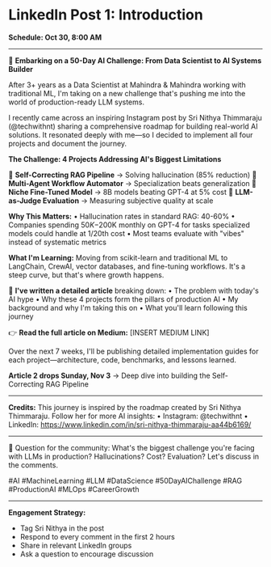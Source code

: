 # LinkedIn Post 1: Introduction
**Schedule: Oct 30, 8:00 AM**

---

🚀 **Embarking on a 50-Day AI Challenge: From Data Scientist to AI Systems Builder**

After 3+ years as a Data Scientist at Mahindra & Mahindra working with traditional ML, I'm taking on a new challenge that's pushing me into the world of production-ready LLM systems.

I recently came across an inspiring Instagram post by Sri Nithya Thimmaraju (@techwithnt) sharing a comprehensive roadmap for building real-world AI solutions. It resonated deeply with me—so I decided to implement all four projects and document the journey.

**The Challenge: 4 Projects Addressing AI's Biggest Limitations**

🔹 **Self-Correcting RAG Pipeline** → Solving hallucination (85% reduction)
🔹 **Multi-Agent Workflow Automator** → Specialization beats generalization
🔹 **Niche Fine-Tuned Model** → 8B models beating GPT-4 at 5% cost
🔹 **LLM-as-Judge Evaluation** → Measuring subjective quality at scale

**Why This Matters:**
• Hallucination rates in standard RAG: 40-60%
• Companies spending $50K-$200K monthly on GPT-4 for tasks specialized models could handle at 1/20th cost
• Most teams evaluate with "vibes" instead of systematic metrics

**What I'm Learning:**
Moving from scikit-learn and traditional ML to LangChain, CrewAI, vector databases, and fine-tuning workflows. It's a steep curve, but that's where growth happens.

📖 **I've written a detailed article** breaking down:
• The problem with today's AI hype
• Why these 4 projects form the pillars of production AI
• My background and why I'm taking this on
• What you'll learn following this journey

👉 **Read the full article on Medium:** [INSERT MEDIUM LINK]

Over the next 7 weeks, I'll be publishing detailed implementation guides for each project—architecture, code, benchmarks, and lessons learned.

**Article 2 drops Sunday, Nov 3** → Deep dive into building the Self-Correcting RAG Pipeline

---

**Credits:** This journey is inspired by the roadmap created by Sri Nithya Thimmaraju. Follow her for more AI insights:
• Instagram: @techwithnt
• LinkedIn: https://www.linkedin.com/in/sri-nithya-thimmaraju-aa44b6169/

---

💭 Question for the community: What's the biggest challenge you're facing with LLMs in production? Hallucinations? Cost? Evaluation? Let's discuss in the comments.

#AI #MachineLearning #LLM #DataScience #50DayAIChallenge #RAG #ProductionAI #MLOps #CareerGrowth

---

**Engagement Strategy:**
- Tag Sri Nithya in the post
- Respond to every comment in the first 2 hours
- Share in relevant LinkedIn groups
- Ask a question to encourage discussion
